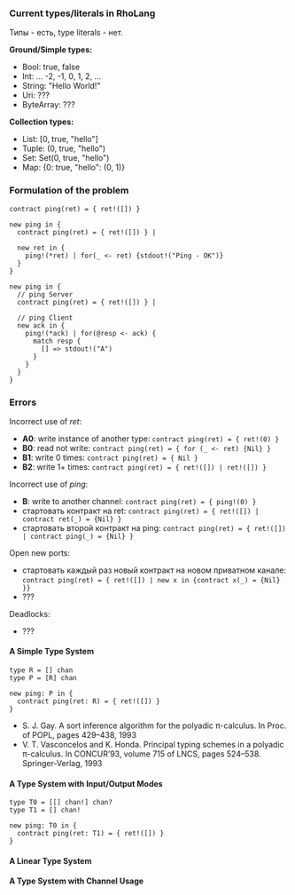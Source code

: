 ### Current types/literals in RhoLang

Типы - есть, type literals - нет.

**Ground/Simple types:**
- Bool: true, false
- Int: ... -2, -1, 0, 1, 2, ...
- String: "Hello World!"
- Uri: ???
- ByteArray: ???

**Collection types:**
- List: [0, true, "hello"]
- Tuple: (0, true, "hello")
- Set: Set(0, true, "hello")
- Map: {0: true, "hello": (0, 1)}


### Formulation of the problem

```
contract ping(ret) = { ret!([]) }
```

```
new ping in {
  contract ping(ret) = { ret!([]) } | 
  
  new ret in {
    ping!(*ret) | for(_ <- ret) {stdout!("Ping - OK")}  
  }
}
```

```
new ping in {
  // ping Server
  contract ping(ret) = { ret!([]) } |
  
  // ping Client
  new ack in {
    ping!(*ack) | for(@resp <- ack) {
      match resp {
        [] => stdout!("A")
      }      
    }  
  }
}
```

### Errors
Incorrect use of *ret*:
- **A0**: write instance of another type: ```contract ping(ret) = { ret!(0) }```
- **B0**: read not write: ```contract ping(ret) = { for (_ <- ret) {Nil} }```
- **B1**: write 0 times: ```contract ping(ret) = { Nil }```
- **B2**: write 1+ times: ```contract ping(ret) = { ret!([]) | ret!([]) }```

Incorrect use of *ping*:
- **B**: write to another channel: ```contract ping(ret) = { ping!(0) }```
- стартовать контракт на ret: ```contract ping(ret) = { ret!([]) | contract ret(_) = {Nil} }```
- стартовать второй контракт на ping: ```contract ping(ret) = { ret!([]) | contract ping(_) = {Nil} }```

Open new ports:
- стартовать каждый раз новый контракт на новом приватном канале: ```contract ping(ret) = { ret!([]) | new x in {contract x(_) = {Nil} }}```
- ???

Deadlocks:
- ???

#### A Simple Type System
```
type R = [] chan
type P = [R] chan

new ping: P in {
  contract ping(ret: R) = { ret!([]) }
}
```

- S. J. Gay. A sort inference algorithm for the polyadic π-calculus. In Proc. of POPL, pages 429–438, 1993
- V. T. Vasconcelos and K. Honda. Principal typing schemes in a polyadic π-calculus. In CONCUR’93, volume 715 of LNCS, pages 524–538. Springer-Verlag, 1993

#### A Type System with Input/Output Modes
```
type T0 = [[] chan!] chan?
type T1 = [] chan!

new ping: T0 in {
  contract ping(ret: T1) = { ret!([]) }
}
```

#### A Linear Type System

#### A Type System with Channel Usage
